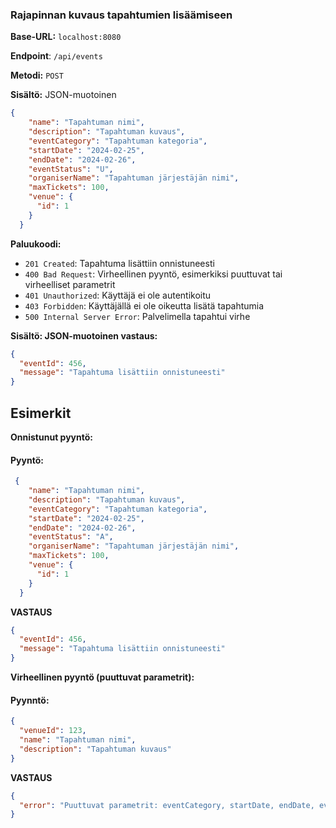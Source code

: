 ### Rajapinnan kuvaus tapahtumien lisäämiseen

**Base-URL:** `localhost:8080`

**Endpoint**: `/api/events`

**Metodi:** `POST`

**Sisältö:** JSON-muotoinen

```json
{
    "name": "Tapahtuman nimi",
    "description": "Tapahtuman kuvaus",
    "eventCategory": "Tapahtuman kategoria",
    "startDate": "2024-02-25",
    "endDate": "2024-02-26",
    "eventStatus": "U",
    "organiserName": "Tapahtuman järjestäjän nimi",
    "maxTickets": 100,
    "venue": {
      "id": 1
    }
  }
```

**Paluukoodi:**

- `201 Created`: Tapahtuma lisättiin onnistuneesti
- `400 Bad Request`: Virheellinen pyyntö, esimerkiksi puuttuvat tai virheelliset parametrit
- `401 Unauthorized`: Käyttäjä ei ole autentikoitu
- `403 Forbidden`: Käyttäjällä ei ole oikeutta lisätä tapahtumia
- `500 Internal Server Error`: Palvelimella tapahtui virhe

**Sisältö: JSON-muotoinen vastaus:**
```json
{
  "eventId": 456,
  "message": "Tapahtuma lisättiin onnistuneesti"
}
```

## Esimerkit

**Onnistunut pyyntö:**

#### Pyyntö:

```json
 {
    "name": "Tapahtuman nimi",
    "description": "Tapahtuman kuvaus",
    "eventCategory": "Tapahtuman kategoria",
    "startDate": "2024-02-25",
    "endDate": "2024-02-26",
    "eventStatus": "A",
    "organiserName": "Tapahtuman järjestäjän nimi",
    "maxTickets": 100,
    "venue": {
      "id": 1
    }
  }
```

**VASTAUS**

```json
{
  "eventId": 456,
  "message": "Tapahtuma lisättiin onnistuneesti"
}
```

**Virheellinen pyyntö (puuttuvat parametrit):**

#### Pyynntö:

```json
{
  "venueId": 123,
  "name": "Tapahtuman nimi",
  "description": "Tapahtuman kuvaus"
}
```

**VASTAUS**

```json
{
  "error": "Puuttuvat parametrit: eventCategory, startDate, endDate, eventStatus, organiserName, maxTickets"
}
```